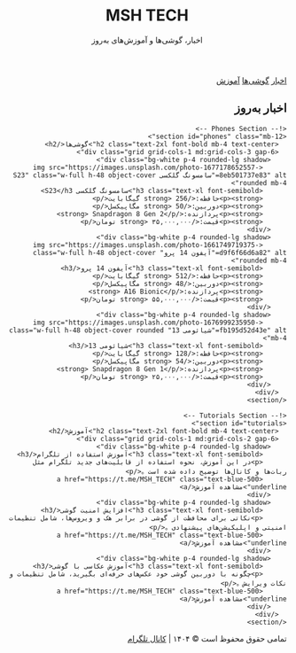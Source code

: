 <script type="text/javascript">
        var gk_isXlsx = false;
        var gk_xlsxFileLookup = {};
        var gk_fileData = {};
        function filledCell(cell) {
          return cell !== '' && cell != null;
        }
        function loadFileData(filename) {
        if (gk_isXlsx && gk_xlsxFileLookup[filename]) {
            try {
                var workbook = XLSX.read(gk_fileData[filename], { type: 'base64' });
                var firstSheetName = workbook.SheetNames[0];
                var worksheet = workbook.Sheets[firstSheetName];

                // Convert sheet to JSON to filter blank rows
                var jsonData = XLSX.utils.sheet_to_json(worksheet, { header: 1, blankrows: false, defval: '' });
                // Filter out blank rows (rows where all cells are empty, null, or undefined)
                var filteredData = jsonData.filter(row => row.some(filledCell));

                // Heuristic to find the header row by ignoring rows with fewer filled cells than the next row
                var headerRowIndex = filteredData.findIndex((row, index) =>
                  row.filter(filledCell).length >= filteredData[index + 1]?.filter(filledCell).length
                );
                // Fallback
                if (headerRowIndex === -1 || headerRowIndex > 25) {
                  headerRowIndex = 0;
                }

                // Convert filtered JSON back to CSV
                var csv = XLSX.utils.aoa_to_sheet(filteredData.slice(headerRowIndex)); // Create a new sheet from filtered array of arrays
                csv = XLSX.utils.sheet_to_csv(csv, { header: 1 });
                return csv;
            } catch (e) {
                console.error(e);
                return "";
            }
        }
        return gk_fileData[filename] || "";
        }
        </script><!DOCTYPE html>
<html lang="fa" dir="rtl">
<head>
  <meta charset="UTF-8">
  <meta name="viewport" content="width=device-width, initial-scale=1.0">
  <title>MSH TECH</title>
  <script src="https://cdn.tailwindcss.com"></script>
</head>
<body class="bg-gray-100 font-sans">
  <!-- Header -->
  <header class="bg-gray-800 text-white text-center py-6">
    <h1 class="text-3xl font-bold">MSH TECH</h1>
    <p class="mt-2">اخبار، گوشی‌ها و آموزش‌های به‌روز</p>
  </header>

  <!-- Navigation -->
  <nav class="bg-gray-700 text-white py-4">
    <div class="container mx-auto flex justify-center space-x-8">
      <a href="#news" class="hover:text-gray-300">اخبار</a>
      <a href="#phones" class="hover:text-gray-300">گوشی‌ها</a>
      <a href="#tutorials" class="hover:text-gray-300">آموزش</a>
    </div>
  </nav>

  <!-- Main Content -->
  <main class="container mx-auto py-8">
    <!-- News Section -->
    <section id="news" class="mb-12">
      <h2 class="text-2xl font-bold mb-4 text-center">اخبار به‌روز</h2>
      <div id="news-container" class="grid grid-cols-1 md:grid-cols-2 gap-6">
        <!-- News items will be populated by JavaScript -->
      </div>
    </section>

    <!-- Phones Section -->
    <section id="phones" class="mb-12">
      <h2 class="text-2xl font-bold mb-4 text-center">گوشی‌ها</h2>
      <div class="grid grid-cols-1 md:grid-cols-3 gap-6">
        <div class="bg-white p-4 rounded-lg shadow">
          <img src="https://images.unsplash.com/photo-1677178652557-8eb501737e83" alt="سامسونگ گلکسی S23" class="w-full h-48 object-cover rounded mb-4">
          <h3 class="text-xl font-semibold">سامسونگ گلکسی S23</h3>
          <p><strong>حافظه:</strong> 256 گیگابایت</p>
          <p><strong>دوربین:</strong> 50 مگاپیکسل</p>
          <p><strong>پردازنده:</strong> Snapdragon 8 Gen 2</p>
          <p><strong>قیمت:</strong> ۳۵,۰۰۰,۰۰۰ تومان</p>
        </div>
        <div class="bg-white p-4 rounded-lg shadow">
          <img src="https://images.unsplash.com/photo-1661749719375-d9f6f66d6a82" alt="آیفون 14 پرو" class="w-full h-48 object-cover rounded mb-4">
          <h3 class="text-xl font-semibold">آیفون 14 پرو</h3>
          <p><strong>حافظه:</strong> 512 گیگابایت</p>
          <p><strong>دوربین:</strong> 48 مگاپیکسل</p>
          <p><strong>پردازنده:</strong> A16 Bionic</p>
          <p><strong>قیمت:</strong> ۵۵,۰۰۰,۰۰۰ تومان</p>
        </div>
        <div class="bg-white p-4 rounded-lg shadow">
          <img src="https://images.unsplash.com/photo-1676999235950-fb195d52d43e" alt="شیائومی 13" class="w-full h-48 object-cover rounded mb-4">
          <h3 class="text-xl font-semibold">شیائومی 13</h3>
          <p><strong>حافظه:</strong> 128 گیگابایت</p>
          <p><strong>دوربین:</strong> 54 مگاپیکسل</p>
          <p><strong>پردازنده:</strong> Snapdragon 8 Gen 1</p>
          <p><strong>قیمت:</strong> ۲۵,۰۰۰,۰۰۰ تومان</p>
        </div>
      </div>
    </section>

    <!-- Tutorials Section -->
    <section id="tutorials">
      <h2 class="text-2xl font-bold mb-4 text-center">آموزش</h2>
      <div class="grid grid-cols-1 md:grid-cols-2 gap-6">
        <div class="bg-white p-4 rounded-lg shadow">
          <h3 class="text-xl font-semibold">آموزش استفاده از تلگرام</h3>
          <p>در این آموزش، نحوه استفاده از قابلیت‌های جدید تلگرام مثل ربات‌ها و کانال‌ها توضیح داده شده است。</p>
          <a href="https://t.me/MSH_TECH" class="text-blue-500 underline">مشاهده آموزش</a>
        </div>
        <div class="bg-white p-4 rounded-lg shadow">
          <h3 class="text-xl font-semibold">افزایش امنیت گوشی</h3>
          <p>نکاتی برای محافظت از گوشی در برابر هک و ویروس‌ها، شامل تنظیمات امنیتی و اپلیکیشن‌های پیشنهادی。</p>
          <a href="https://t.me/MSH_TECH" class="text-blue-500 underline">مشاهده آموزش</a>
        </div>
        <div class="bg-white p-4 rounded-lg shadow">
          <h3 class="text-xl font-semibold">آموزش عکاسی با گوشی</h3>
          <p>چگونه با دوربین گوشی خود عکس‌های حرفه‌ای بگیرید، شامل تنظیمات و نکات ویرایش。</p>
          <a href="https://t.me/MSH_TECH" class="text-blue-500 underline">مشاهده آموزش</a>
        </div>
      </div>
    </section>
  </main>

  <!-- Footer -->
  <footer class="bg-gray-800 text-white text-center py-4">
    <p>تمامی حقوق محفوظ است © ۱۴۰۴ | <a href="https://t.me/MSH_TECH" class="underline">کانال تلگرام</a></p>
  </footer>

  <!-- JavaScript for News -->
  <script>
    const newsData = [
      { title: "خبر جدید درباره تکنولوژی", content: "جزئیات تازه‌ای درباره پیشرفت‌های تکنولوژی منتشر شد.", date: "۱۴۰۴/۰۲/۰۴" },
      { title: "رونمایی از گوشی جدید", content: "یک شرکت بزرگ از گوشی جدید خود رونمایی کرد.", date: "۱۴۰۴/۰۲/۰۳" },
      { title: "به‌روزرسانی نرم‌افزاری", content: "جدیدترین آپدیت سیستم‌عامل منتشر شد.", date: "۱۴۰۴/۰۲/۰۲" }
    ];

    const newsContainer = document.getElementById('news-container');
    
    newsData.forEach(news => {
      const newsItem = document.createElement('div');
      newsItem.className = 'bg-white p-4 rounded-lg shadow';
      newsItem.innerHTML = `
        <h3 class="text-xl font-semibold">${news.title}</h3>
        <p class="text-gray-600">${news.date}</p>
        <p>${news.content}</p>
      `;
      newsContainer.appendChild(newsItem);
    });
  </script>
